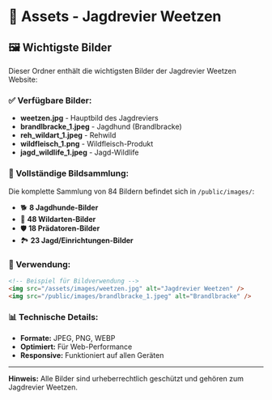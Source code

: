 # 📁 Assets - Jagdrevier Weetzen

## 🖼️ Wichtigste Bilder

Dieser Ordner enthält die wichtigsten Bilder der Jagdrevier Weetzen Website:

### ✅ Verfügbare Bilder:
- **weetzen.jpg** - Hauptbild des Jagdreviers
- **brandlbracke_1.jpeg** - Jagdhund (Brandlbracke)
- **reh_wildart_1.jpeg** - Rehwild
- **wildfleisch_1.png** - Wildfleisch-Produkt
- **jagd_wildlife_1.jpeg** - Jagd-Wildlife

### 📍 Vollständige Bildsammlung:
Die komplette Sammlung von 84 Bildern befindet sich in `/public/images/`:
- 🐕 **8 Jagdhunde-Bilder**
- 🦌 **48 Wildarten-Bilder** 
- 🛡️ **18 Prädatoren-Bilder**
- 🏞️ **23 Jagd/Einrichtungen-Bilder**

### 🔗 Verwendung:
```html
<!-- Beispiel für Bildverwendung -->
<img src="/assets/images/weetzen.jpg" alt="Jagdrevier Weetzen" />
<img src="/public/images/brandlbracke_1.jpeg" alt="Brandlbracke" />
```

### 📊 Technische Details:
- **Formate:** JPEG, PNG, WEBP
- **Optimiert:** Für Web-Performance
- **Responsive:** Funktioniert auf allen Geräten

---
**Hinweis:** Alle Bilder sind urheberrechtlich geschützt und gehören zum Jagdrevier Weetzen.